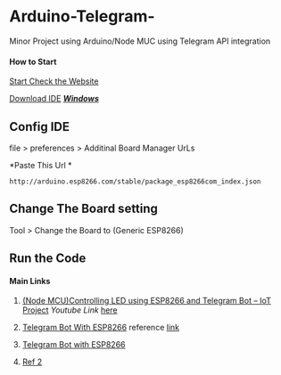 # Arduino-Telegram-
Minor Project using Arduino/Node MUC using Telegram API integration  

#### How to Start
[Start Check the Website](https://www.arduino.cc/)

[Download IDE](https://www.arduino.cc/en/Main/Software)
			[***Windows***](https://www.microsoft.com/store/apps/9nblggh4rsd8?ocid=badge)
      
## Config IDE
   file > preferences > Additinal Board Manager UrLs
   
*Paste This Url *

    http://arduino.esp8266.com/stable/package_esp8266com_index.json
    
  ## Change The Board setting
  Tool > Change the Board to (Generic ESP8266)
  ## Run the Code 


#### Main Links 


 1. [(Node MCU)Controlling LED using ESP8266 and Telegram Bot – IoT Project](https://electrosome.com/led-control-esp8266-telegram-bot/)
             *Youtube Link* [here](https://youtu.be/6fWS57wFEhw)
 
 2. [ Telegram Bot With ESP8266](https://www.instructables.com/id/Telegram-Bot-With-ESP8266/)
				 reference [link](https://www.hackster.io/ShebinJoseJacob/telegram-bot-with-esp8266-dbada8)

3. [Telegram Bot with ESP8266](https://create.arduino.cc/projecthub/ShebinJoseJacob/telegram-bot-with-esp8266-dbada8)
						
4. [Ref 2 ](https://www.electromaker.io/project/view/telegram-bot-with-esp8266-154)
